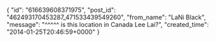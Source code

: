  {
   "id": "616639608371975",
   "post_id": "462493170453287_471533439549260",
   "from_name": "LaNi Black",
   "message": "^^^^^ is this location in Canada Lee Lai?",
   "created_time": "2014-01-25T20:46:59+0000"
 }
